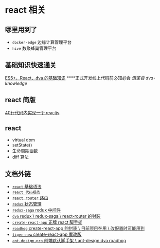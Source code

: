 # react 相关

## 哪里用到了
* `docker-edge` 边缘计算管理平台
* `hive` 数聚蜂巢管理平台

## 基础知识快速通关
[ES5+、React、dva 的基础知识](./Basic.md) ****正式开发线上代码前必知必会 _借鉴自 dva-knowledge_

## react 简版
[40行代码内实现一个 reactjs](https://zhuanlan.zhihu.com/p/25398176)

## react
* virtual dom
* setState()
* 生命周期函数
* diff 算法

## 文档外链
* [`react` 基础语法](https://doc.react-china.org/docs/hello-world.html)
* [`react 代码规范`](https://github.com/adwerrd/bsc-react-rules)
* [`react router` 路由](http://reacttraining.cn/web/example/no-match)
* [`redux` 状态管理](http://cn.redux.js.org/index.html)
* [`redux-saga` redux 中间件](https://redux-saga-in-chinese.js.org/docs/api/)
* [`dva` redux \ redux-saga \ react-router 的封装](https://github.com/dvajs/dva/blob/master/README_zh-CN.md)
* [`create-react-app` 正牌 react 脚手架](https://github.com/facebook/create-react-app)
* [`roadhog` create-react-app 的封装 \ 目前项目在用 \ 改配置时可能用到](https://github.com/sorrycc/roadhog/blob/master/README_zh-cn.md)
* [`tiger-new` create-react-app 魔改版](https://github.com/qiqiboy/tiger-new)
* [`ant-design-pro` 前端默认脚手架 \ ant-design dva roadhog ](https://pro.ant.design/docs/getting-started-cn)
